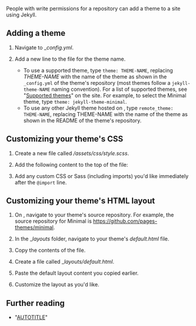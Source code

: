 

People with write permissions for a repository can add a theme to a site using Jekyll.



## Adding a theme



1. Navigate to __config.yml_.

1. Add a new line to the file for the theme name.
   * To use a supported theme, type `theme: THEME-NAME`, replacing _THEME-NAME_ with the name of the theme as shown in the `_config.yml` of the theme's repository (most themes follow a `jekyll-theme-NAME` naming convention). For a list of supported themes, see "[Supported themes](https://pages.github.com/themes/)" on the site. For example, to select the Minimal theme, type `theme: jekyll-theme-minimal`.
   * To use any other Jekyll theme hosted on , type `remote_theme: THEME-NAME`, replacing THEME-NAME with the name of the theme as shown in the README of the theme's repository.





## Customizing your theme's CSS




1. Create a new file called _/assets/css/style.scss_.
1. Add the following content to the top of the file:

 

1. Add any custom CSS or Sass (including imports) you'd like immediately after the `@import` line.

## Customizing your theme's HTML layout


1. On , navigate to your theme's source repository. For example, the source repository for Minimal is https://github.com/pages-themes/minimal.
1. In the __layouts_ folder, navigate to your theme's _default.html_ file.
1. Copy the contents of the file.


1. Create a file called __layouts/default.html_.
1. Paste the default layout content you copied earlier.
1. Customize the layout as you'd like.

## Further reading

* "[AUTOTITLE](/repositories/working-with-files/managing-files/creating-new-files)"

